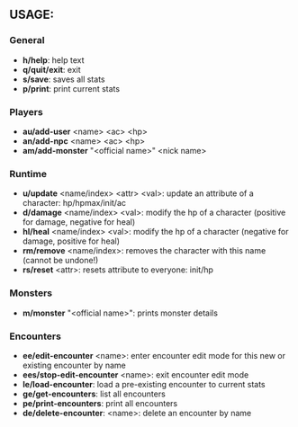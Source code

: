 ## USAGE:

### General
- **h/help**: help text
- **q/quit/exit**: exit
- **s/save**: saves all stats
- **p/print**: print current stats

### Players
- **au/add-user** \<name> \<ac> \<hp>
- **an/add-npc** \<name> \<ac> \<hp>
- **am/add-monster** "\<official name>" \<nick name>

### Runtime
- **u/update** \<name/index> \<attr> \<val>: update an attribute of a character: hp/hpmax/init/ac
- **d/damage** \<name/index> \<val>: modify the hp of a character (positive for damage, negative for heal)
- **hl/heal** \<name/index> \<val>: modify the hp of a character (negative for damage, positive for heal)
- **rm/remove** \<name/index>: removes the character with this name (cannot be undone!)
- **rs/reset** \<attr>: resets attribute to everyone: init/hp

### Monsters
- **m/monster** "\<official name>": prints monster details

### Encounters
- **ee/edit-encounter** \<name>: enter encounter edit mode for this new or existing encounter by name
- **ees/stop-edit-encounter** \<name>: exit encounter edit mode
- **le/load-encounter**: load a pre-existing encounter to current stats
- **ge/get-encounters**: list all encounters
- **pe/print-encounters**: print all encounters
- **de/delete-encounter**: \<name>: delete an encounter by name
